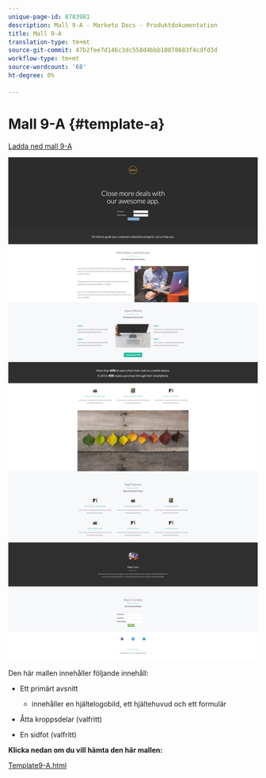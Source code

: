 ```yaml
---
unique-page-id: 8783981
description: Mall 9-A - Marketo Docs - Produktdokumentation
title: Mall 9-A
translation-type: tm+mt
source-git-commit: 47b2fee7d146c3dc558d4bbb10070683f4cdfd3d
workflow-type: tm+mt
source-wordcount: '68'
ht-degree: 0%

---
```



# Mall 9-A {#template-a}

[Ladda ned mall 9-A](http://docs.marketo.com/download/attachments/8783981/template-9a.html?version=2&amp;modificationdate=1438210648000&amp;api=v2)

![](assets/image2015-7-28-15-3a9-3a26.png)

Den här mallen innehåller följande innehåll:

* Ett primärt avsnitt

   * innehåller en hjältelogobild, ett hjältehuvud och ett formulär

* Åtta kroppsdelar (valfritt)
* En sidfot (valfritt)

**Klicka nedan om du vill hämta den här mallen:**

[Template9-A.html](http://docs.marketo.com/download/attachments/8783981/template-9a.html?version=2&amp;modificationdate=1438210648000&amp;api=v2)
